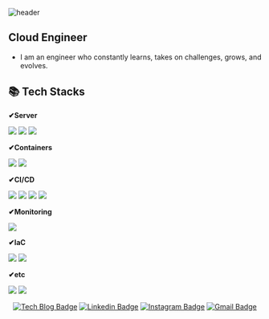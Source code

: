 ![header](https://capsule-render.vercel.app/api?type=slice&color=gradient&height=160&section=header&text=Hi!%20I'm%20Hyeonkang!&fontAlign=50&fontAlignY=70&fontSize=90&fontColor=000000)

## Cloud Engineer
- I am an engineer who constantly learns, takes on challenges, grows, and evolves.

## 📚 Tech Stacks
<div>
  <p><strong>✔Server</strong></p>
  <img src="https://img.shields.io/badge/Amazon AWS-232F3E?style=for-the-badge&logo=amazonaws&logoColor=white"/>
  <img src="https://img.shields.io/badge/Google Cloud-232F3E?style=for-the-badge&logo=googlecloud&logoColor=white"/>
  <img src="https://img.shields.io/badge/linux-FCC624?style=for-the-badge&logo=linux&logoColor=white"/>
  <br>
  
  <p><strong>✔Containers</strong></p>
  <img src="https://img.shields.io/badge/Docker-2496ED?style=for-the-badge&logo=Docker&logoColor=white"/>
  <img  src="https://img.shields.io/badge/Kubernetes-326CE5?style=for-the-badge&logo=kubernetes&logoColor=white">
  <br>

  <p><strong>✔CI/CD</strong></p>
  <img src="https://img.shields.io/badge/Github-2088FF?style=for-the-badge&logo=github&logoColor=white">
  <img src="https://img.shields.io/badge/CloudBuild-2088FF?style=for-the-badge&logo=googlecloud&logoColor=white"> 
  <img src="https://img.shields.io/badge/Jenkins-D24939?style=for-the-badge&logo=jenkins&logoColor=white"> 
  <img src="https://img.shields.io/badge/Argo-EF7B4D?style=for-the-badge&logo=argo&logoColor=black"> 
  <br>

  <p><strong>✔Monitoring</strong></p>
  <img src="https://img.shields.io/badge/CloudMonitoring-E6522C?style=for-the-badge&logo=googlecloud&logoColor=white">
  <br>

  <p><strong>✔IaC</strong></p>
  <img src="https://img.shields.io/badge/terraform-844FBA?style=for-the-badge&logo=terraform&logoColor=white">
  <img src="https://img.shields.io/badge/terraform cloud-000000?style=for-the-badge&logo=terraform&logoColor=white">
  <br>

  <p><strong>✔etc</strong></p>
  <img src="https://img.shields.io/badge/slack-4A154B?style=for-the-badge&logo=slack&logoColor=white">
  <img src="https://img.shields.io/badge/jmeter-D22128?style=for-the-badge&logo=apachejmeter&logoColor=white">
  <br>

<div align=center>

[![Tech Blog Badge](http://img.shields.io/badge/-Tech%20blog-black?style=flat-square&logo=github&link=https://bigbany.github.io/)](https://bigbany.github.io/) 
[![Linkedin Badge](https://img.shields.io/badge/-LinkedIn-blue?style=flat-square&logo=Linkedin&logoColor=white&link=https://www.linkedin.com/in/%ED%98%84%EA%B0%95-%EB%B0%95-8560a7281/)](https://www.linkedin.com/in/%ED%98%84%EA%B0%95-%EB%B0%95-8560a7281/) 
[![Instagram Badge](https://img.shields.io/badge/-Instagram-dd2a7b?style=flat-square&logo=instagram&logoColor=white&link=https://www.instagram.com/kang2world/)](https://www.instagram.com/kang2world/) 
[![Gmail Badge](https://img.shields.io/badge/-Gmail-d14836?style=flat-square&logo=Gmail&logoColor=white&link=mailto:bigbaby9728@gmail.com)](mailto:bigbaby9728@gmail.com)
</div>

<!--
**bigbany/bigbany** is a ✨ _special_ ✨ repository because its `README.md` (this file) appears on your GitHub profile.

Here are some ideas to get you started:

- 🔭 I’m currently working on ...
- 🌱 I’m currently learning ...
- 👯 I’m looking to collaborate on ...
- 🤔 I’m looking for help with ...
- 💬 Ask me about ...
- 📫 How to reach me: ...
- 😄 Pronouns: ...
- ⚡ Fun fact: ...
-->
